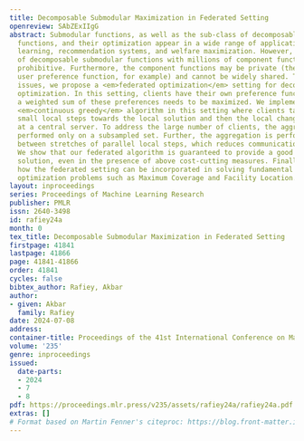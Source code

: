 ```yaml
---
title: Decomposable Submodular Maximization in Federated Setting
openreview: SAbZExIIgG
abstract: Submodular functions, as well as the sub-class of decomposable submodular
  functions, and their optimization appear in a wide range of applications in machine
  learning, recommendation systems, and welfare maximization. However, optimization
  of decomposable submodular functions with millions of component functions is computationally
  prohibitive. Furthermore, the component functions may be private (they might represent
  user preference function, for example) and cannot be widely shared. To address these
  issues, we propose a <em>federated optimization</em> setting for decomposable submodular
  optimization. In this setting, clients have their own preference functions, and
  a weighted sum of these preferences needs to be maximized. We implement the popular
  <em>continuous greedy</em> algorithm in this setting where clients take parallel
  small local steps towards the local solution and then the local changes are aggregated
  at a central server. To address the large number of clients, the aggregation is
  performed only on a subsampled set. Further, the aggregation is performed only intermittently
  between stretches of parallel local steps, which reduces communication cost significantly.
  We show that our federated algorithm is guaranteed to provide a good approximate
  solution, even in the presence of above cost-cutting measures. Finally, we show
  how the federated setting can be incorporated in solving fundamental discrete submodular
  optimization problems such as Maximum Coverage and Facility Location.
layout: inproceedings
series: Proceedings of Machine Learning Research
publisher: PMLR
issn: 2640-3498
id: rafiey24a
month: 0
tex_title: Decomposable Submodular Maximization in Federated Setting
firstpage: 41841
lastpage: 41866
page: 41841-41866
order: 41841
cycles: false
bibtex_author: Rafiey, Akbar
author:
- given: Akbar
  family: Rafiey
date: 2024-07-08
address:
container-title: Proceedings of the 41st International Conference on Machine Learning
volume: '235'
genre: inproceedings
issued:
  date-parts:
  - 2024
  - 7
  - 8
pdf: https://proceedings.mlr.press/v235/assets/rafiey24a/rafiey24a.pdf
extras: []
# Format based on Martin Fenner's citeproc: https://blog.front-matter.io/posts/citeproc-yaml-for-bibliographies/
---
```

